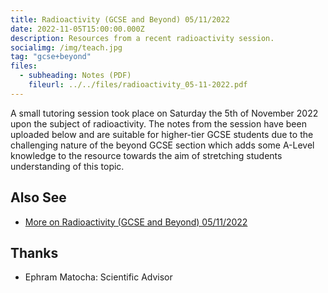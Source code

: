 ```yaml
---
title: Radioactivity (GCSE and Beyond) 05/11/2022
date: 2022-11-05T15:00:00.000Z
description: Resources from a recent radioactivity session.
socialimg: /img/teach.jpg
tag: "gcse+beyond"
files:
  - subheading: Notes (PDF)
    fileurl: ../../files/radioactivity_05-11-2022.pdf
---
```


A small tutoring session took place on Saturday the 5th of November 2022 upon the subject of radioactivity. The notes from the session have been uploaded below and are suitable for higher-tier GCSE students due to the challenging nature of the beyond GCSE section which adds some A-Level knowledge to the resource towards the aim of stretching students understanding of this topic.

## Also See

- [More on Radioactivity (GCSE and Beyond) 05/11/2022](/teach/radioactivity_05-11-22)

## Thanks

- Ephram Matocha: Scientific Advisor
